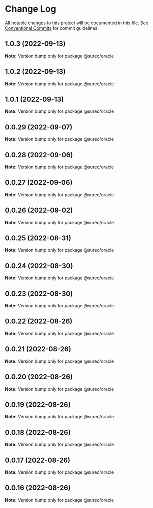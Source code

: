 # Change Log

All notable changes to this project will be documented in this file.
See [Conventional Commits](https://conventionalcommits.org) for commit guidelines.

## 1.0.3 (2022-09-13)

**Note:** Version bump only for package @surec/oracle





## 1.0.2 (2022-09-13)

**Note:** Version bump only for package @surec/oracle





## 1.0.1 (2022-09-13)

**Note:** Version bump only for package @surec/oracle





## 0.0.29 (2022-09-07)

**Note:** Version bump only for package @surec/oracle





## 0.0.28 (2022-09-06)

**Note:** Version bump only for package @surec/oracle





## 0.0.27 (2022-09-06)

**Note:** Version bump only for package @surec/oracle





## 0.0.26 (2022-09-02)

**Note:** Version bump only for package @surec/oracle





## 0.0.25 (2022-08-31)

**Note:** Version bump only for package @surec/oracle





## 0.0.24 (2022-08-30)

**Note:** Version bump only for package @surec/oracle





## 0.0.23 (2022-08-30)

**Note:** Version bump only for package @surec/oracle





## 0.0.22 (2022-08-26)

**Note:** Version bump only for package @surec/oracle





## 0.0.21 (2022-08-26)

**Note:** Version bump only for package @surec/oracle





## 0.0.20 (2022-08-26)

**Note:** Version bump only for package @surec/oracle





## 0.0.19 (2022-08-26)

**Note:** Version bump only for package @surec/oracle





## 0.0.18 (2022-08-26)

**Note:** Version bump only for package @surec/oracle





## 0.0.17 (2022-08-26)

**Note:** Version bump only for package @surec/oracle





## 0.0.16 (2022-08-26)

**Note:** Version bump only for package @surec/oracle
